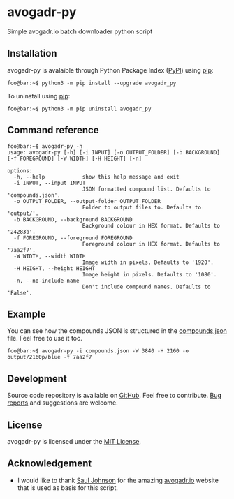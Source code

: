 # avogadr-py

Simple avogadr.io batch downloader python script

## Installation

avogadr-py is avalaible through Python Package Index ([PyPI](https://pypi.python.org/pypi)) using [pip](https://pip.pypa.io):

```console
foo@bar:~$ python3 -m pip install --upgrade avogadr_py
```

To uninstall using [pip](https://pip.pypa.io):

```console
foo@bar:~$ python3 -m pip uninstall avogadr_py
```

## Command reference

```console
foo@bar:~$ avogadr-py -h
usage: avogadr-py [-h] [-i INPUT] [-o OUTPUT_FOLDER] [-b BACKGROUND] [-f FOREGROUND] [-W WIDTH] [-H HEIGHT] [-n]

options:
  -h, --help            show this help message and exit
  -i INPUT, --input INPUT
                        JSON formatted compound list. Defaults to 'compounds.json'.
  -o OUTPUT_FOLDER, --output-folder OUTPUT_FOLDER
                        Folder to output files to. Defaults to 'output/'.
  -b BACKGROUND, --background BACKGROUND
                        Background colour in HEX format. Defaults to '24283b'.
  -f FOREGROUND, --foreground FOREGROUND
                        Foreground colour in HEX format. Defaults to '7aa2f7'.
  -W WIDTH, --width WIDTH
                        Image width in pixels. Defaults to '1920'.
  -H HEIGHT, --height HEIGHT
                        Image height in pixels. Defaults to '1080'.
  -n, --no-include-name
                        Don't include compound names. Defaults to 'False'.
```

## Example

You can see how the compounds JSON is structured in the [compounds.json](https://github.com/czechbol/avogadr-py/blob/main/compounds.json) file. Feel free to use it too.

```console
foo@bar:~$ avogadr-py -i compounds.json -W 3840 -H 2160 -o output/2160p/blue -f 7aa2f7
```

## Development

Source code repository is available on [GitHub](https://github.com/Czechbol/avogadr-py). Feel free to contribute. [Bug reports](https://github.com/Czechbol/avogadr-py/issues) and suggestions are welcome.

## License

avogadr-py is licensed under the [MIT License](https://github.com/Czechbol/avogadr-py/blob/main/LICENSE).

## Acknowledgement

- I would like to thank [Saul Johnson](https://github.com/lambdacasserole)
  for the amazing [avogadr.io](https://avogadr.io) website that is used as basis for this script.
